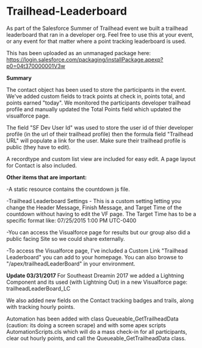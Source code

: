 # Trailhead-Leaderboard
As part of the Salesforce Summer of Trailhead event we built a trailhead leaderboard that ran in a developer org.  Feel free to use this at your event, or any event for that matter where a point tracking leaderboard is used.  

This has been uploaded as an unmanaged package here:
https://login.salesforce.com/packaging/installPackage.apexp?p0=04t370000001V3w


<b>Summary</b>

The contact object has been used to store the participants in the event.  We've added custom fields to track points at check in, points total, and points earned "today".  We monitored the participants developer trailhead profile and manually updated the Total Points field which updated the visualforce page.  

The field "SF Dev User Id" was used to store the user id of thier developer profile (in the url of their trailhead profile) then the formula field "Trailhead URL" will populate a link for the user. Make sure their trailhead profile is public (they have to edit).

A recordtype and custom list view are included for easy edit.  A page layout for Contact is also included.



<b>Other items that are important:</b>

-A static resource contains the countdown js file.

-Trailhead Leaderboard Settings - This is a custom setting letting you change the Header Message, Finish Message, and Target Time of the countdown without having to edit the VF page.  The Target Time has to be a specific format like: 07/25/2015 1:00 PM UTC-0400

-You can access the Visualforce page for results but our group also did a public facing Site so we could share externally.

-To access the Visualforce page, I've included a Custom Link "Trailhead Leaderboard" you can add to your homepage.  You can also browse to "/apex/trailheadLeaderBoard" in your environment.


<b>Update 03/31/2017</b>
For Southeast Dreamin 2017 we added a Lightning Component and its used (with Lightning Out) in a new Visualforce page: trailheadLeaderBoard_LC

We also added new fields on the Contact tracking badges and trails, along with tracking hourly points.

Automation has been added with class Queueable_GetTrailheadData (caution: its doing a screen scrape) and with some apex scripts AutomationScripts.cls which will do a mass check-in for all participants, clear out hourly points, and call the Queueable_GetTrailheadData class.
